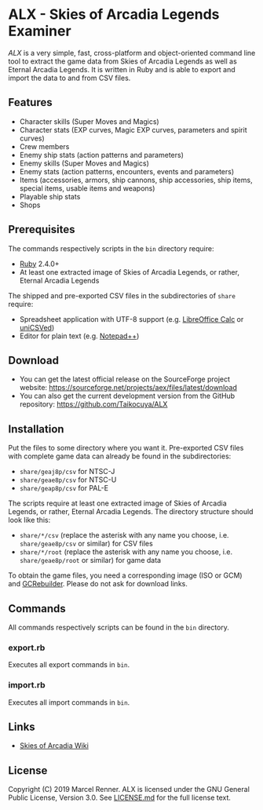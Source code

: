 ALX - Skies of Arcadia Legends Examiner
=======================================

*ALX* is a very simple, fast, cross-platform and object-oriented command line 
tool to extract the game data from Skies of Arcadia Legends as well as Eternal 
Arcadia Legends. It is written in Ruby and is able to export and import the 
data to and from CSV files.

Features
--------

* Character skills (Super Moves and Magics)
* Character stats (EXP curves, Magic EXP curves, parameters and spirit curves)
* Crew members
* Enemy ship stats (action patterns and parameters)
* Enemy skills (Super Moves and Magics)
* Enemy stats (action patterns, encounters, events and parameters)
* Items (accessories, armors, ship cannons, ship accessories, ship items, 
  special items, usable items and weapons)
* Playable ship stats
* Shops

Prerequisites
-------------

The commands respectively scripts in the `bin` directory require:

* [Ruby](https://www.ruby-lang.org/) 2.4.0+
* At least one extracted image of Skies of Arcadia Legends, or rather, Eternal 
  Arcadia Legends

The shipped and pre-exported CSV files in the subdirectories of `share` 
require:

* Spreadsheet application with UTF-8 support (e.g. 
  [LibreOffice Calc](https://www.libreoffice.org/) or 
  [uniCSVed](http://csved.sjfrancke.nl/))
* Editor for plain text (e.g. [Notepad++](https://notepad-plus-plus.org/))

Download
--------

* You can get the latest official release on the SourceForge project website:
  https://sourceforge.net/projects/aex/files/latest/download
* You can also get the current development version from the GitHub repository:
  https://github.com/Taikocuya/ALX

Installation
------------

Put the files to some directory where you want it. Pre-exported CSV files with 
complete game data can already be found in the subdirectories:

* `share/geaj8p/csv` for NTSC-J
* `share/geae8p/csv` for NTSC-U
* `share/geap8p/csv` for PAL-E

The scripts require at least one extracted image of Skies of Arcadia Legends, 
or rather, Eternal Arcadia Legends. The directory structure should look like 
this:

* `share/*/csv` (replace the asterisk with any name you choose, i.e. 
  `share/geae8p/csv` or similar) for CSV files
* `share/*/root` (replace the asterisk with any name you choose, i.e. 
  `share/geae8p/root` or similar) for game data

To obtain the game files, you need a corresponding image (ISO or GCM) and 
[GCRebuilder](http://www.romhacking.net/utilities/619/). Please do not ask for 
download links.

Commands
--------

All commands respectively scripts can be found in the `bin` directory. 

### export.rb

Executes all export commands in `bin`.

### import.rb

Executes all import commands in `bin`.

Links
-----

* [Skies of Arcadia Wiki](https://skiesofarcadia.gamepedia.com/)

License
-------

Copyright (C) 2019 Marcel Renner. ALX is licensed under the GNU General Public 
License, Version 3.0. See [LICENSE.md](LICENSE.md) for the full license text.
